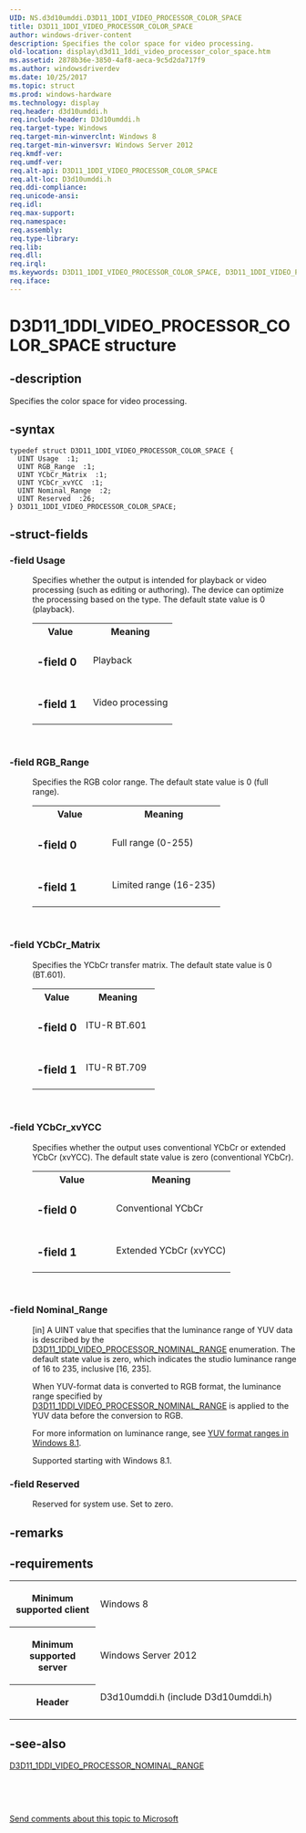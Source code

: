 ```yaml
---
UID: NS.d3d10umddi.D3D11_1DDI_VIDEO_PROCESSOR_COLOR_SPACE
title: D3D11_1DDI_VIDEO_PROCESSOR_COLOR_SPACE
author: windows-driver-content
description: Specifies the color space for video processing.
old-location: display\d3d11_1ddi_video_processor_color_space.htm
ms.assetid: 2878b36e-3850-4af8-aeca-9c5d2da717f9
ms.author: windowsdriverdev
ms.date: 10/25/2017
ms.topic: struct
ms.prod: windows-hardware
ms.technology: display
req.header: d3d10umddi.h
req.include-header: D3d10umddi.h
req.target-type: Windows
req.target-min-winverclnt: Windows 8
req.target-min-winversvr: Windows Server 2012
req.kmdf-ver: 
req.umdf-ver: 
req.alt-api: D3D11_1DDI_VIDEO_PROCESSOR_COLOR_SPACE
req.alt-loc: D3d10umddi.h
req.ddi-compliance: 
req.unicode-ansi: 
req.idl: 
req.max-support: 
req.namespace: 
req.assembly: 
req.type-library: 
req.lib: 
req.dll: 
req.irql: 
ms.keywords: D3D11_1DDI_VIDEO_PROCESSOR_COLOR_SPACE, D3D11_1DDI_VIDEO_PROCESSOR_COLOR_SPACE
req.iface: 
---
```


# D3D11_1DDI_VIDEO_PROCESSOR_COLOR_SPACE structure



## -description
<p>Specifies the color space for video processing.</p>


## -syntax

````
typedef struct D3D11_1DDI_VIDEO_PROCESSOR_COLOR_SPACE {
  UINT Usage  :1;
  UINT RGB_Range  :1;
  UINT YCbCr_Matrix  :1;
  UINT YCbCr_xvYCC  :1;
  UINT Nominal_Range  :2;
  UINT Reserved  :26;
} D3D11_1DDI_VIDEO_PROCESSOR_COLOR_SPACE;
````


## -struct-fields
<dl>

### -field <b>Usage</b>

<dd>
<p>Specifies whether the output is intended for playback or video processing (such as editing or authoring). The device can optimize the processing based on the type. The default state value is 0 (playback). 

</p>
<table>
<tr>
<th>Value</th>
<th>Meaning</th>
</tr>
<tr>
<td width="40%">
<dl>

### -field 0

</dl>
</td>
<td width="60%">
<p>Playback</p>
</td>
</tr>
<tr>
<td width="40%">
<dl>

### -field 1

</dl>
</td>
<td width="60%">
<p>Video processing</p>
</td>
</tr>
</table>
<p> </p>
</dd>

### -field <b>RGB_Range</b>

<dd>
<p>Specifies the RGB color range. The default state value is 0 (full range).

</p>
<table>
<tr>
<th>Value</th>
<th>Meaning</th>
</tr>
<tr>
<td width="40%">
<dl>

### -field 0

</dl>
</td>
<td width="60%">
<p>Full range (0-255)</p>
</td>
</tr>
<tr>
<td width="40%">
<dl>

### -field 1

</dl>
</td>
<td width="60%">
<p>Limited range (16-235)</p>
</td>
</tr>
</table>
<p> </p>
</dd>

### -field <b>YCbCr_Matrix</b>

<dd>
<p>Specifies the YCbCr transfer matrix. The default state value is 0 (BT.601).

</p>
<table>
<tr>
<th>Value</th>
<th>Meaning</th>
</tr>
<tr>
<td width="40%">
<dl>

### -field 0

</dl>
</td>
<td width="60%">
<p>ITU-R BT.601</p>
</td>
</tr>
<tr>
<td width="40%">
<dl>

### -field 1

</dl>
</td>
<td width="60%">
<p>ITU-R BT.709</p>
</td>
</tr>
</table>
<p> </p>
</dd>

### -field <b>YCbCr_xvYCC</b>

<dd>
<p>Specifies whether the output uses conventional YCbCr or extended YCbCr (xvYCC). The default state value is zero (conventional YCbCr).

</p>
<table>
<tr>
<th>Value</th>
<th>Meaning</th>
</tr>
<tr>
<td width="40%">
<dl>

### -field 0

</dl>
</td>
<td width="60%">
<p>Conventional YCbCr</p>
</td>
</tr>
<tr>
<td width="40%">
<dl>

### -field 1

</dl>
</td>
<td width="60%">
<p>Extended YCbCr (xvYCC)</p>
</td>
</tr>
</table>
<p> </p>
</dd>

### -field <b>Nominal_Range</b>

<dd>
<p>[in] A UINT value that specifies that the luminance range of YUV data is described by the <a href="https://msdn.microsoft.com/library/windows/hardware/dn265173">D3D11_1DDI_VIDEO_PROCESSOR_NOMINAL_RANGE</a> enumeration. The default state value is zero, which indicates the studio luminance range of 16 to 235, inclusive [16, 235].</p>
<p>When YUV-format data is converted to RGB format, the luminance range specified by <a href="https://msdn.microsoft.com/library/windows/hardware/dn265173">D3D11_1DDI_VIDEO_PROCESSOR_NOMINAL_RANGE</a> is applied to the YUV data before the conversion to RGB.</p>
<p>For more information on luminance range, see <a href="display.yuv_format_ranges">YUV format ranges in Windows 8.1</a>.</p>
<p>Supported starting with Windows 8.1.</p>
</dd>

### -field <b>Reserved</b>

<dd>
<p>Reserved for system use. Set to zero.</p>
</dd>
</dl>

## -remarks


## -requirements
<table>
<tr>
<th width="30%">
<p>Minimum supported client</p>
</th>
<td width="70%">
<p>Windows 8</p>
</td>
</tr>
<tr>
<th width="30%">
<p>Minimum supported server</p>
</th>
<td width="70%">
<p>Windows Server 2012</p>
</td>
</tr>
<tr>
<th width="30%">
<p>Header</p>
</th>
<td width="70%">
<dl>
<dt>D3d10umddi.h (include D3d10umddi.h)</dt>
</dl>
</td>
</tr>
</table>

## -see-also
<dl>
<dt>
<a href="https://msdn.microsoft.com/library/windows/hardware/dn265173">D3D11_1DDI_VIDEO_PROCESSOR_NOMINAL_RANGE</a>
</dt>
</dl>
<p> </p>
<p> </p>
<p><a href="mailto:wsddocfb@microsoft.com?subject=Documentation%20feedback [display\display]:%20D3D11_1DDI_VIDEO_PROCESSOR_COLOR_SPACE structure%20 RELEASE:%20(10/25/2017)&amp;body=%0A%0APRIVACY STATEMENT%0A%0AWe use your feedback to improve the documentation. We don't use your email address for any other purpose, and we'll remove your email address from our system after the issue that you're reporting is fixed. While we're working to fix this issue, we might send you an email message to ask for more info. Later, we might also send you an email message to let you know that we've addressed your feedback.%0A%0AFor more info about Microsoft's privacy policy, see http://privacy.microsoft.com/en-us/default.aspx." title="Send comments about this topic to Microsoft">Send comments about this topic to Microsoft</a></p>
